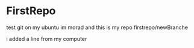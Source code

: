 # FirstRepo
test git on my ubuntu
im morad and this is my repo firstrepo/newBranche

i added a line from my computer
